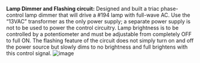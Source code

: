**Lamp Dimmer and Flashing circuit:** Designed and built a triac phase-control lamp dimmer that will drive a #194 lamp with full-wave AC.
Use the “13VAC” transformer as the only power supply; a separate power supply is not to be used to power the control circuitry. Lamp brightness is to be controlled by a potentiometer and must be adjustable from completely OFF to full ON. The flashing feature of the circuit does not simply turn on and off the power source but slowly dims to no brightness and full brightens with this control signal.
![image](https://user-images.githubusercontent.com/100106103/177434868-2e1e3f3b-23ad-4d54-9245-cf7c05c5c09a.png)

